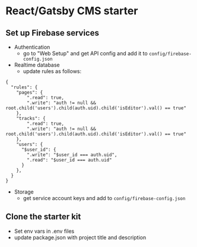 # React/Gatsby CMS starter

## Set up Firebase services
- Authentication
  - go to "Web Setup" and get API config and add it to `config/firebase-config.json`
- Realtime database
  - update rules as follows:
```
{
  "rules": {
    "pages": {
    	".read": true,
    	".write": "auth != null && root.child('users').child(auth.uid).child('isEditor').val() == true" 
    },
    "tracks": {
    	".read": true,
    	".write": "auth != null && root.child('users').child(auth.uid).child('isEditor').val() == true" 
    },
    "users": {
      "$user_id": {
        ".write": "$user_id === auth.uid",
        ".read": "$user_id === auth.uid" 
      }
    },
  }
}
```
- Storage
  - get service account keys and add to `config/firebase-config.json`

## Clone the starter kit
- Set env vars in .env files
- update package.json with project title and description



